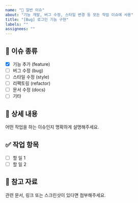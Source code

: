 ```yaml
---
name: "📝 일반 이슈"
about: "기능 개발, 버그 수정, 스타일 변경 등 모든 작업 이슈에 사용"
title: "[Bug] 로그인 기능 구현"
labels: ""
assignees: ""
---
```


## 📌 이슈 종류
- [x] 기능 추가 (feature)
- [ ] 버그 수정 (bug)
- [ ] 스타일 수정 (style)
- [ ] 리팩토링 (refactor)
- [ ] 문서 수정 (docs)
- [ ] 기타

## 🧾 상세 내용
어떤 작업을 하는 이슈인지 명확하게 설명해주세요.

## ✅ 작업 항목
- [ ] 할 일 1
- [ ] 할 일 2

## 📎 참고 자료
관련 문서, 링크 또는 스크린샷이 있다면 첨부해주세요.
